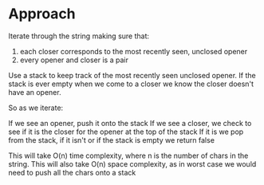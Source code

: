 # Approach

Iterate through the string making sure that:
1. each closer corresponds to the most recently seen, unclosed opener
2. every opener and closer is a pair

Use a stack to keep track of the most recently seen unclosed opener. If the stack is ever empty when we come to a closer we know the closer doesn't have an opener.

So as we iterate:

If we see an opener, push it onto the stack
If we see a closer, we check to see if it is the closer for the opener at the top of the stack
If it is we pop from the stack, if it isn't or if the stack is empty we return false

This will take O(n) time complexity, where n is the number of chars in the string.
This will also take O(n) space complexity, as in worst case we would need to push all the chars onto a stack
